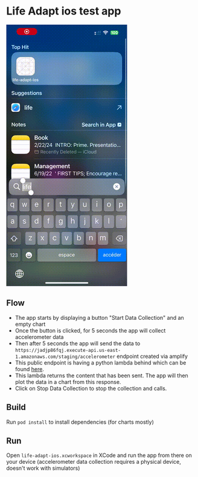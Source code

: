 # Life Adapt ios test app

![Alt Text](output.gif)

## Flow

- The app starts by displaying a button "Start Data Collection" and an empty chart
- Once the button is clicked, for 5 seconds the app will collect accelerometer data
- Then after 5 seconds the app will send the data to `https://jadjp86fqj.execute-api.us-east-1.amazonaws.com/staging/accelerometer` endpoint created via amplify
- This public endpoint is having a python lambda behind which can be found [here](amplify/backend/function/lifeadaptbackendf511c7e2/src/index.py). 
- This lambda returns the content that has been sent. The app will then plot the data in a chart from this response.
- Click on Stop Data Collection to stop the collection and calls.

## Build

Run `pod install` to install dependencies (for charts mostly)

## Run

Open `life-adapt-ios.xcworkspace` in XCode and run the app from there on your device (accelerometer data collection requires a physical device, doesn't work with simulators)